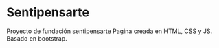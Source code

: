 # Sentipensarte
Proyecto de fundación sentipensarte
Pagina creada en HTML, CSS y JS. Basado en bootstrap.

